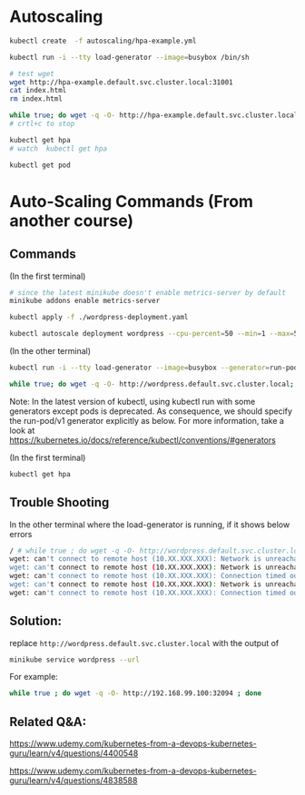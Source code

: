 # Autoscaling

```bash
kubectl create  -f autoscaling/hpa-example.yml

kubectl run -i --tty load-generator --image=busybox /bin/sh

# test wget
wget http://hpa-example.default.svc.cluster.local:31001
cat index.html
rm index.html

while true; do wget -q -O- http://hpa-example.default.svc.cluster.local:31001
# crtl+c to stop
```

```bash
kubectl get hpa
# watch  kubectl get hpa

kubectl get pod
```

# Auto-Scaling Commands (From another course)

## Commands

(In the first terminal)

```bash
# since the latest minikube doesn't enable metrics-server by default
minikube addons enable metrics-server

kubectl apply -f ./wordpress-deployment.yaml

kubectl autoscale deployment wordpress --cpu-percent=50 --min=1 --max=5
```

(In the other terminal)

```bash
kubectl run -i --tty load-generator --image=busybox --generator=run-pod/v1 /bin/sh

while true; do wget -q -O- http://wordpress.default.svc.cluster.local; done
```

Note: In the latest version of kubectl, using kubectl run with some generators except pods is deprecated. As consequence, we should specify the run-pod/v1 generator explicitly as below. For more information, take a look at https://kubernetes.io/docs/reference/kubectl/conventions/#generators

(In the first terminal)

```bash
kubectl get hpa
```

## Trouble Shooting

In the other terminal where the load-generator is running, if it shows below errors

```bash
/ # while true ; do wget -q -O- http://wordpress.default.svc.cluster.local ; done
wget: can't connect to remote host (10.XX.XXX.XXX): Network is unreachable
wget: can't connect to remote host (10.XX.XXX.XXX): Network is unreachable
wget: can't connect to remote host (10.XX.XXX.XXX): Connection timed out
wget: can't connect to remote host (10.XX.XXX.XXX): Network is unreachable
wget: can't connect to remote host (10.XX.XXX.XXX): Connection timed out
```

## Solution:

replace `http://wordpress.default.svc.cluster.local` with the output of

```bash
minikube service wordpress --url
```

For example:

```bash
while true ; do wget -q -O- http://192.168.99.100:32094 ; done
```

## Related Q&A:

https://www.udemy.com/kubernetes-from-a-devops-kubernetes-guru/learn/v4/questions/4400548

https://www.udemy.com/kubernetes-from-a-devops-kubernetes-guru/learn/v4/questions/4838588
